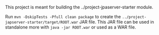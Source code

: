 This project is meant for building the ../project-jpaserver-starter module.

Run `mvn -DskipTests -Pfull clean package` to create the `../project-japserver-starter/target/ROOT.war` JAR file. This JAR file can be used in standalone more with `java -jar ROOT.war` or used as a WAR file.

